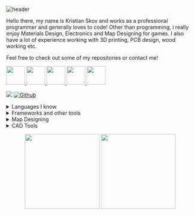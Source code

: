 ![header](https://capsule-render.vercel.app/api?type=wave&color=291b3e&height=120&&text=My%20Profile&fontSize=90&animation=fadeIn&fontColor=ffffff)

Hello there, my name is Kristian Skov and works as a professional programmer and generally loves to code!
Other than programming, i really enjoy Materials Design, Electronics and Map Designing for games.
I also have a lot of experience working with 3D printing, PCB design, wood working etc.

Feel free to check out some of my repositories or contact me!
<p align="left">
  <a href="https://steamcommunity.com/id/nanotek701/"> <img height="50" src="https://user-images.githubusercontent.com/22596587/150757725-0f17435d-8134-4926-97af-8b23064e294f.png"> </a>
  <a href="https://www.patreon.com/nanoteksworkshop"> <img height="50" src="https://user-images.githubusercontent.com/22596587/150757686-89a347c8-ac30-460e-8dfe-068c4c351cf2.png"> </a>
  <a href="https://discordapp.com/users/357126223383494659/"> <img height="50" src="https://user-images.githubusercontent.com/22596587/150757512-3e3a5db3-d477-47a7-9e81-2a2d2e4d88c8.png"> </a>
  <a href="https://www.linkedin.com/in/kristian-johansen-210452185/"> <img height="50" src="https://user-images.githubusercontent.com/22596587/150757647-f1161d77-10b1-4fef-a67b-4b3b7a486d71.png"> </a>
  <a href="mailto: kris701kj@gmail.com"> <img height="50" src="https://user-images.githubusercontent.com/22596587/150757596-61deb76c-6b2a-4083-bfb9-fd4be1c34f64.png"> </a>
</p>

![](https://visitor-badge.laobi.icu/badge?page_id=kris701)
[![Github](https://img.shields.io/github/followers/kris701?label=Follow&style=social)](https://github.com/kris701)

<details>
<summary>Languages I know</summary>
<ul>
<li>C (mostly c99)</li>
<li>C++ (Arduino, std)</li>
<li>C# (.NET)</li>
<li>Python</li>
<li>Assembly (6502 or 86x)</li>
<li>HTML/CSS/JS</li>
<li>MSSQL, MySQL and Postgres</li>
</ul>
</details>

<details>
<summary>Frameworks and other tools</summary>
<ul>
<li>WPF (C#)</li>
<li>WinForms (C#)</li>
<li>ASP.NET APIs (C#)</li>
<li>Azure</li>
<li>MSSQL Server Management Studio</li>
<li>SoapUI</li>
<li>Postman</li>
<li>ANTLR 4 (C#)</li>
<li>XNA and Monogame (C#)</li>
<li>Tensorflow (Python)</li>
</ul>
</details>

<details>
<summary>Map Designing</summary>
<ul>
<li>Hammer (HL2 and GMOD)</li>
<li>GEM Editor (MOWAS 2)</li>
</ul>
</details>

<details>
<summary>CAD Tools</summary>
<ul>
<li>Fusion 360</li>
<li>EAGLE</li>
</ul>
</details>

<p align="center">
  <img height="200" src="https://github-readme-stats.vercel.app/api?username=kris701&show_icons=true&count_private=true&theme=jolly">
  <img height="200" src="https://github-readme-stats.vercel.app/api/top-langs/?username=kris701&theme=jolly">
</p>

